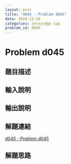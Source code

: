 ```yaml
---
layout: post
title: "d045 - Problem d045"
date: 2024-12-20
categories: zerojudge cpp
problem_id: d045
---
```


# Problem d045

## 題目描述



## 輸入說明



## 輸出說明



## 解題連結

[d045 - Problem d045](https://zerojudge.tw/ShowProblem?problemid=d045)

## 解題思路

